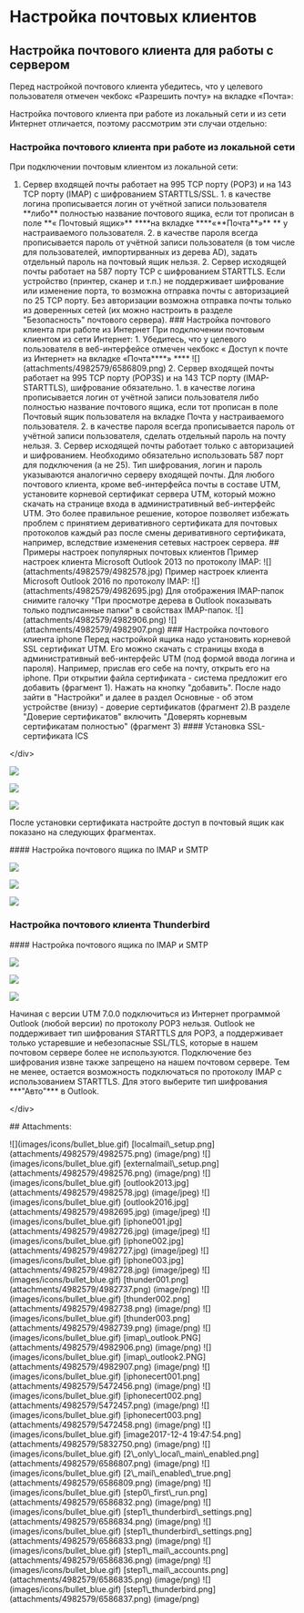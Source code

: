 # Настройка почтовых клиентов

## Настройка почтового клиента для работы с сервером

Перед настройкой почтового клиента убедитесь, что у целевого пользователя отмечен чекбокс «Разрешить почту» на вкладке «Почта»:

Настройка почтового клиента при работе из локальный сети и из сети Интернет отличается, поэтому рассмотрим эти случаи отдельно:

### **Настройка почтового клиента при работе из локальной сети**

При подключении почтовым клиентом из локальной сети:

 1. Сервер входящей почты работает на 995 TCP порту \(РОР3\) и на 143 TCP порту \(IMAP\) с шифрованием STARTTLS/SSL. 1. в качестве логина прописывается логин от учётной записи пользователя \*\*либо\*\* полностью название почтового ящика, если тот прописан в поле \*\*« Почтовый ящик»\*\* \*\*\*\*на вкладке \*\*\*\*«\*\*Почта\*\*»\*\* \*\* у настраиваемого пользователя. 2. в качестве пароля всегда прописывается пароль от учётной записи пользователя \(в том числе для пользователей, импортирванных из дерева AD\), задать отдельный пароль на почтовый ящик нельзя. 2. Сервер исходящей почты работает на 587 порту TCP с шифрованием STARTTLS. Если устройство \(принтер, сканер и т.п.\) не поддерживает шифрование или изменение порта, то возможна отправка почты с авторизацией по 25 TCP порту. Без авторизации возможна отправка почты только из доверенных сетей \(их можно настроить в разделе "Безопасность" почтового сервера\). \#\#\# Настройка почтового клиента при работе из Интернет При подключении почтовым клиентом из сети Интернет: 1. Убедитесь, что у целевого пользователя в веб-интерфейсе отмечен чекбокс « Доступ к почте из Интернет» на вкладке «Почта\*\*\*\*» \*\*\*\* !\[\]\(attachments/4982579/6586809.png\) 2. Сервер входящей почты работает на 995 TCP порту \(POP3S\) и на 143 TCP порту \(IMAP-STARTTLS\), шифрование обязательно. 1. в качестве логина прописывается логин от учётной записи пользователя либо полностью название почтового ящика, если тот прописан в поле Почтовый ящик пользователя на вкладке Почта у настраиваемого пользователя. 2. в качестве пароля всегда прописывается пароль от учётной записи пользователя, сделать отдельный пароль на почту нельзя. 3. Сервер исходящей почты работает только с авторизацией и шифрованием. Необходимо обязательно использовать 587 порт для подключения \(а не 25\). Тип шифрования, логин и пароль указываются аналогично серверу входящей почты. Для любого почтового клиента, кроме веб-интерфейса почты в составе UTM, установите корневой сертификат сервера UTM, который можно скачать на странице входа в административный веб-интерфейс UTM. Это более правильное решение, которое позволяет избежать проблем с принятием деривативного сертификата для почтовых протоколов каждый раз после смены деривативного сертификата, например, вследствие изменения сетевых настроек сервера. \#\# Примеры настроек популярных почтовых клиентов Пример настроек клиента Microsoft Outlook 2013 по протоколу IMAP: !\[\]\(attachments/4982579/4982578.jpg\) Пример настроек клиента Microsoft Outlook 2016 по протоколу IMAP: !\[\]\(attachments/4982579/4982695.jpg\) Для отображения IMAP-папок снимите галочку "При просмотре дерева в Outlook показывать только подписанные папки" в свойствах IMAP-папок. !\[\]\(attachments/4982579/4982906.png\) !\[\]\(attachments/4982579/4982907.png\) \#\#\# Настройка почтового клиента iphone Перед настройкой ящика надо установить корневой SSL сертификат UTM. Его можно скачать с страницы входа в административный веб-интерфейс UTM \(под формой ввода логина и пароля\). Например, прислав его себе на почту, открыть его на iphone. При открытии файла сертификата - система предложит его добавить \(фрагмент 1\). Нажать на кнопку "добавить". После надо зайти в "Настройки" и далее в раздел Основные - об этом устройстве \(внизу\) - доверие сертификатов \(фрагмент 2\).В разделе "Доверие сертификатов" включить "Доверять корневым сертификатам полностью" \(фрагмент 3\) \#\#\#\# Установка SSL-сертификата ICS

&lt;/div&gt;

![](../../.gitbook/assets/5472456%20%281%29.png)

![](../../.gitbook/assets/5472457%20%281%29.png)

![](../../.gitbook/assets/5472458%20%281%29.png)

После установки сертификата настройте доступ в почтовый ящик как показано на следующих фрагментах.

 \#\#\#\# Настройка почтового ящика по IMAP и SMTP

![](../../.gitbook/assets/4982728.png)

![](../../.gitbook/assets/4982727.png)

![](../../.gitbook/assets/4982726.png)

### Настройка почтового клиента Thunderbird

 \#\#\#\# Настройка почтового ящика по IMAP и SMTP

![](../../.gitbook/assets/4982737%20%281%29.png)

![](../../.gitbook/assets/4982738%20%281%29.png)

![](../../.gitbook/assets/4982739%20%281%29.png)

 Начиная с версии UTM 7.0.0 подключиться из Интернет программой Outlook \(любой версии\) по протоколу POP3 нельзя. Outlook не поддерживает тип шифрования STARTTLS для POP3, а поддерживает только устаревшие и небезопасные SSL/TLS, которые в нашем почтовом сервере более не используются. Подключение без шифрования извне также запрещено на нашем почтовом сервере. Тем не менее, остается возможность подключаться по протоколу IMAP с использованием STARTTLS. Для этого выберите тип шифрования \*\*\*"Авто"\*\*\* в Outlook.

&lt;/div&gt;

 \#\# Attachments:

 !\[\]\(images/icons/bullet\_blue.gif\) \[localmail\\_setup.png\]\(attachments/4982579/4982575.png\) \(image/png\) !\[\]\(images/icons/bullet\_blue.gif\) \[externalmail\\_setup.png\]\(attachments/4982579/4982576.png\) \(image/png\) !\[\]\(images/icons/bullet\_blue.gif\) \[outlook2013.jpg\]\(attachments/4982579/4982578.jpg\) \(image/jpeg\) !\[\]\(images/icons/bullet\_blue.gif\) \[outlook2016.jpg\]\(attachments/4982579/4982695.jpg\) \(image/jpeg\) !\[\]\(images/icons/bullet\_blue.gif\) \[iphone001.jpg\]\(attachments/4982579/4982726.jpg\) \(image/jpeg\) !\[\]\(images/icons/bullet\_blue.gif\) \[iphone002.jpg\]\(attachments/4982579/4982727.jpg\) \(image/jpeg\) !\[\]\(images/icons/bullet\_blue.gif\) \[iphone003.jpg\]\(attachments/4982579/4982728.jpg\) \(image/jpeg\) !\[\]\(images/icons/bullet\_blue.gif\) \[thunder001.png\]\(attachments/4982579/4982737.png\) \(image/png\) !\[\]\(images/icons/bullet\_blue.gif\) \[thunder002.png\]\(attachments/4982579/4982738.png\) \(image/png\) !\[\]\(images/icons/bullet\_blue.gif\) \[thunder003.png\]\(attachments/4982579/4982739.png\) \(image/png\) !\[\]\(images/icons/bullet\_blue.gif\) \[imap\\_outlook.PNG\]\(attachments/4982579/4982906.png\) \(image/png\) !\[\]\(images/icons/bullet\_blue.gif\) \[imap\\_outlook2.PNG\]\(attachments/4982579/4982907.png\) \(image/png\) !\[\]\(images/icons/bullet\_blue.gif\) \[iphonecert001.png\]\(attachments/4982579/5472456.png\) \(image/png\) !\[\]\(images/icons/bullet\_blue.gif\) \[iphonecert002.png\]\(attachments/4982579/5472457.png\) \(image/png\) !\[\]\(images/icons/bullet\_blue.gif\) \[iphonecert003.png\]\(attachments/4982579/5472458.png\) \(image/png\) !\[\]\(images/icons/bullet\_blue.gif\) \[image2017-12-4 19:47:54.png\]\(attachments/4982579/5832750.png\) \(image/png\) !\[\]\(images/icons/bullet\_blue.gif\) \[2\\_only\\_local\\_main\\_enabled.png\]\(attachments/4982579/6586807.png\) \(image/png\) !\[\]\(images/icons/bullet\_blue.gif\) \[2\\_mail\\_enabled\\_true.png\]\(attachments/4982579/6586809.png\) \(image/png\) !\[\]\(images/icons/bullet\_blue.gif\) \[step0\\_first\\_run.png\]\(attachments/4982579/6586832.png\) \(image/png\) !\[\]\(images/icons/bullet\_blue.gif\) \[step1\\_thunderbird\\_settings.png\]\(attachments/4982579/6586834.png\) \(image/png\) !\[\]\(images/icons/bullet\_blue.gif\) \[step1\\_thunderbird\\_settings.png\]\(attachments/4982579/6586833.png\) \(image/png\) !\[\]\(images/icons/bullet\_blue.gif\) \[step1\\_mail\\_accounts.png\]\(attachments/4982579/6586836.png\) \(image/png\) !\[\]\(images/icons/bullet\_blue.gif\) \[step1\\_mail\\_accounts.png\]\(attachments/4982579/6586835.png\) \(image/png\) !\[\]\(images/icons/bullet\_blue.gif\) \[step1\\_thunderbird.png\]\(attachments/4982579/6586837.png\) \(image/png\)

